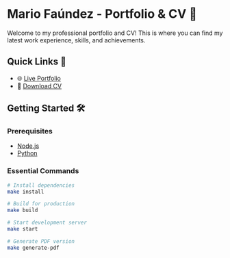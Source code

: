 # Mario Faúndez - Portfolio & CV 🚀

Welcome to my professional portfolio and CV! This is where you can find my latest work experience, skills, and achievements.

## Quick Links 🔗

- 🌐 [Live Portfolio](https://ordenador.github.io)
- 📄 [Download CV](https://ordenador.github.io/mario_faundez_cv.pdf)

## Getting Started 🛠️

### Prerequisites

- [Node.js](package.json)
- [Python](requirements.txt)


### Essential Commands

```bash
# Install dependencies
make install

# Build for production
make build

# Start development server
make start

# Generate PDF version
make generate-pdf
```
